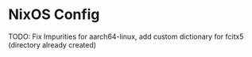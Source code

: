 # NixOS Config
TODO: Fix Impurities for aarch64-linux, add custom dictionary for fcitx5 (directory already created)
